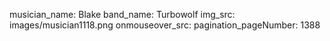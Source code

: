 musician_name: Blake
band_name: Turbowolf
img_src: images/musician1118.png
onmouseover_src: 
pagination_pageNumber: 1388